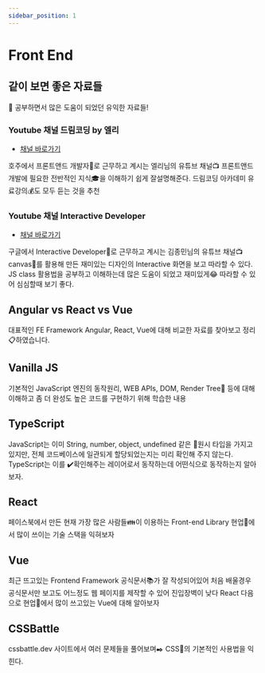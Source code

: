 ```yaml
---
sidebar_position: 1
---
```


# Front End


## 같이 보면 좋은 자료들

:loudspeaker: ​공부하면서 많은 도움이 되었던 유익한 자료들!

### Youtube 채널 드림코딩 by 엘리

* [채널 바로가기](https://www.youtube.com/channel/UC_4u-bXaba7yrRz_6x6kb_w)

호주에서 프론트앤드 개발자💼로 근무하고 계시는 엘리님의 유튜브 채널📺
프론트앤드 개발에 필요한 전반적인 지식🎓을 이해하기 쉽게 잘설명해준다.
드림코딩 아카데미 유료강의💰도 모두 듣는 것을 추천

### Youtube 채널 Interactive Developer

* [채널 바로가기](https://www.youtube.com/channel/UCdeWxKJuvtUG2xyN6pOJEvA)

구글에서 Interactive Developer💼로 근무하고 계시는 김종민님의 유튜브 채널📺
canvas🎨를 활용해 만든 재미있는 디자인의 Interactive 화면을 보고 따라할 수 있다.
JS class 활용법을 공부하고 이해하는데 많은 도움이 되었고 재미있게😂 따라할 수 있어 심심할때 보기 좋다.

## Angular vs React vs Vue

대표적인 FE Framework
Angular, React, Vue에 대해 비교한 자료를 찾아보고 정리📋하였습니다.

## Vanilla JS

기본적인 JavaScript 엔진의 동작원리, WEB APIs, DOM, Render Tree🌳 등에 대해 이해하고
좀 더 완성도 높은 코드를 구현하기 위해 학습한 내용

## TypeScript

 JavaScript는 이미 String, number, object, undefined 같은 🌈원시 타입을 가지고 있지만, 
 전체 코드베이스에 일관되게 할당되었는지는 미리 확인해 주지 않는다. 
 TypeScript는 이를 ✔️확인해주는 레이어로서 동작하는데 어떤식으로 동작하는지 알아보자.

## React

페이스북에서 만든 현재 가장 많은 사람들👪이 이용하는 Front-end Library
현업👔에서 많이 쓰이는 기술 스택을 익혀보자

## Vue

최근 뜨고있는 Frontend Framework
공식문서📚가 잘 작성되어있어 처음 배울경우 공식문서만 보고도 어느정도 웹 페이지를 제작할 수 있어 진입장벽이 낮다
React 다음으로 현업👔에서 많이 쓰고있는 Vue에 대해 알아보자

## CSSBattle

cssbattle.dev 사이트에서 여러 문제들을 풀어보며✒️
CSS🎨의 기본적인 사용법을 익힌다.

